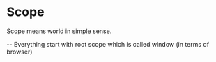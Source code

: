 # Scope

Scope means world in simple sense.

-- Everything start with root scope which is called window (in terms of browser)
